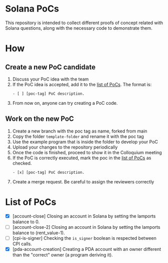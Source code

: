 # Solana PoCs

This repository is intended to collect different proofs of concept related with Solana questions, along with the necessary code to demonstrate them.

# How
## Create a new PoC candidate
1. Discuss your PoC idea with the team
2. If the PoC idea is accepted, add it to the [list of PoCs](#list-of-pocs). The format is:
   ```
   - [ ] [poc-tag] PoC description. 
   ``` 
3. From now on, anyone can try creating a PoC code.

## Work on the new PoC
1. Create a new branch with the poc tag as name, forked from main
2. Copy the folder `template-folder` and rename it with the poc tag
3. Use the example program that is inside the folder to develop your PoC
4. Upload your changes to the repository periodically
5. Once the code is finished, proceed to show it in the Colloquium meeting
6. If the PoC is correctly executed, mark the poc in the [list of PoCs](#list-of-pocs) as checked.
   ```
   - [x] [poc-tag] PoC description. 
   ```
7. Create a merge request. Be careful to assign the reviewers correctly

# List of PoCs
- [x] [account-close] Closing an account in Solana by setting the lamports balance to 0.
- [ ] [account-close-2] Closing an account in Solana by setting the lamports balance to (rent_value-1).
- [ ] [cpi-is-signer] Checking the `is_signer` boolean is respected between CPI calls.
- [x] [pda-account-creation] Creating a PDA account with an owner different than the "correct" owner (a program deriving it).
